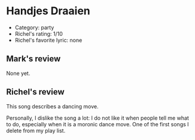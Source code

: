 # Handjes Draaien

 * Category: party
 * Richel's rating: 1/10
 * Richel's favorite lyric: none
 
## Mark's review

None yet.

## Richel's review

This song describes a dancing move.

Personally, I dislike the song a lot: I do not like it when people tell me what to do, especially when it is a moronic dance move.
One of the first songs I delete from my play list.
